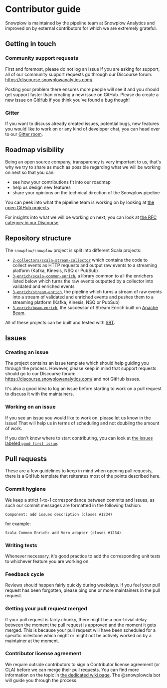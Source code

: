 # Contributor guide

Snowplow is maintained by the pipeline team at Snowplow Analytics and improved on by external contributors for which we are
extremely grateful.

## Getting in touch

### Community support requests

First and foremost, please do not log an issue if you are asking for support, all of our community support requests go through
our Discourse forum: https://discourse.snowplowanalytics.com/.

Posting your problem there ensures more people will see it and you should get support faster than creating a new issue on
GitHub. Please do create a new issue on GitHub if you think you've found a bug though!

### Gitter

If you want to discuss already created issues, potential bugs, new features you would like to work on or any kind of developer
chat, you can head over to our [Gitter room](https://gitter.im/snowplow/snowplow).

## Roadmap visibility

Being an open source company, transparency is very important to us, that's why we try to share as much as possible regarding
what we will be working on next so that you can:

- see how your contributions fit into our roadmap
- help us design new features
- share your opinions on the technical direction of the Snowplow pipeline

You can peek into what the pipeline team is working on by looking at
[the open GitHub projects](https://github.com/snowplow/snowplow/projects).

For insights into what we will be working on next, you can look at
[the RFC category in our Discourse](https://discourse.snowplowanalytics.com/c/roadmap/rfcs).

## Repository structure

The `snowplow/snowplow` project is split into different Scala projects:

- [`2-collectors/scala-stream-collector`](https://github.com/snowplow/snowplow/tree/master/2-collectors/scala-stream-collector)
which contains the code to collect events as HTTP requests and output raw events to a streaming platform (Kafka, Kinesis,
NSQ or PubSub)
- [`3-enrich/scala-common-enrich`](https://github.com/snowplow/snowplow/tree/master/3-enrich/scala-common-enrich), a
library common to all the enrichers listed below which turns the raw events outputted by a collector into validated and
enriched events
- [`3-enrich/stream-enrich`](https://github.com/snowplow/snowplow/tree/master/3-enrich/stream-enrich), the pipeline which
turns a stream of raw events into a stream of validated and enriched events and pushes them to a streaming platform (Kafka,
Kinesis, NSQ or PubSub)
- [`3-enrich/beam-enrich`](https://github.com/snowplow/snowplow/tree/master/3-enrich/stream-enrich), the successor of
Stream Enrich built on [Apache Beam](https://beam.apache.org/).

All of these projects can be built and tested with [SBT](https://www.scala-sbt.org/).

## Issues

### Creating an issue

The project contains an issue template which should help guiding you through the process. However, please keep in mind
that support requests should go to our Discourse forum: https://discourse.snowplowanalytics.com/ and not GitHub issues.

It's also a good idea to log an issue before starting to work on a pull request to discuss it with the maintainers.

### Working on an issue

If you see an issue you would like to work on, please let us know in the issue! That will help us in terms of scheduling and
not doubling the amount of work.

If you don't know where to start contributing, you can look at
[the issues labeled `good first issue`](https://github.com/snowplow/snowplow/labels/good%20first%20issue).

## Pull requests

These are a few guidelines to keep in mind when opening pull requests, there is a GitHub template that reiterates most of the
points described here.

### Commit hygiene

We keep a strict 1-to-1 correspondance between commits and issues, as such our commit messages are formatted in the following
fashion:

`Component: add issues description (closes #1234)`

for example:

`Scala Common Enrich: add Vero adapter (closes #1234)`

### Writing tests

Whenever necessary, it's good practice to add the corresponding unit tests to whichever feature you are working on.

### Feedback cycle

Reviews should happen fairly quickly during weekdays. If you feel your pull request has been forgotten, please ping one
or more maintainers in the pull request.

### Getting your pull request merged

If your pull request is fairly chunky, there might be a non-trivial delay between the moment the pull request is approved and
the moment it gets merged. This is because your pull request will have been scheduled for a specific milestone which might or
might not be actively worked on by a maintainer at the moment.

### Contributor license agreement

We require outside contributors to sign a Contributor license agreement (or CLA) before we can merge their pull requests.
You can find more information on the topic in [the dedicated wiki page](https://github.com/snowplow/snowplow/wiki/CLA).
The @snowplowcla bot will guide you through the process.
